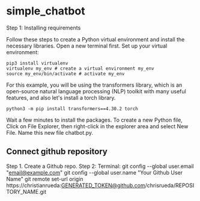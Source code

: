 # simple_chatbot
Step 1: Installing requirements

Follow these steps to create a Python virtual environment and install the necessary libraries. Open a new terminal first.
Set up your virtual environment:

    pip3 install virtualenv 
    virtualenv my_env # create a virtual environment my_env
    source my_env/bin/activate # activate my_env

For this example, you will be using the transformers library, which is an open-source natural language processing (NLP) toolkit with many useful features, and also let's install a torch library.

    python3 -m pip install transformers==4.30.2 torch

Wait a few minutes to install the packages.
To create a new Python file, Click on File Explorer, then right-click in the explorer area and select New File. Name this new file chatbot.py.
## Connect github repository
Step 1. Create a Github repo.
Step 2: Terminal:
    git config --global user.email "email@example.com"
    git config --global user.name "Your Github User Name"
    git remote set-url origin https://christianrueda:GENERATED_TOKEN@github.com/chrisrueda/REPOSITORY_NAME.git

